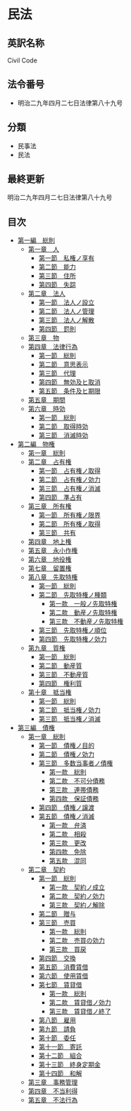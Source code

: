 # 民法

## 英訳名称

Civil Code

## 法令番号

- 明治二九年四月二七日法律第八十九号

## 分類

- 民事法
- 民法

## 最終更新

明治二九年四月二七日法律第八十九号

## 目次

- [第一編　総則]()
  - [第一章　人]()
    - [第一節　私権ノ享有]()
    - [第二節　能力]()
    - [第三節　住所]()
    - [第四節　失踪]()
  - [第二章　法人]()
    - [第一節　法人ノ設立]()
    - [第二節　法人ノ管理]()
    - [第三節　法人ノ解散]()
    - [第四節　罰則]()
  - [第三章　物]()
  - [第四章　法律行為]()
    - [第一節　総則]()
    - [第二節　意思表示]()
    - [第三節　代理]()
    - [第四節　無効及ヒ取消]()
    - [第五節　条件及ヒ期限]()
  - [第五章　期間]()
  - [第六章　時効]()
    - [第一節　総則]()
    - [第二節　取得時効]()
    - [第三節　消滅時効]()
- [第二編　物権]()
  - [第一章　総則]()
  - [第二章　占有権]()
    - [第一節　占有権ノ取得]()
    - [第二節　占有権ノ効力]()
    - [第三節　占有権ノ消滅]()
    - [第四節　準占有]()
  - [第三章　所有権]()
    - [第一節　所有権ノ限界]()
    - [第二節　所有権ノ取得]()
    - [第三節　共有]()
  - [第四章　地上権]()
  - [第五章　永小作権]()
  - [第六章　地役権]()
  - [第七章　留置権]()
  - [第八章　先取特権]()
    - [第一節　総則]()
    - [第二節　先取特権ノ種類]()
      - [第一款　一般ノ先取特権]()
      - [第二款　動産ノ先取特権]()
      - [第三款　不動産ノ先取特権]()
    - [第三節　先取特権ノ順位]()
    - [第四節　先取特権ノ効力]()
  - [第九章　質権]()
    - [第一節　総則]()
    - [第二節　動産質]()
    - [第三節　不動産質]()
    - [第四節　権利質]()
  - [第十章　抵当権]()
    - [第一節　総則]()
    - [第二節　抵当権ノ効力]()
    - [第三節　抵当権ノ消滅]()
- [第三編　債権]()
  - [第一章　総則]()
    - [第一節　債権ノ目的]()
    - [第二節　債権ノ効力]()
    - [第三節　多数当事者ノ債権]()
      - [第一款　総則]()
      - [第二款　不可分債務]()
      - [第三款　連帯債務]()
      - [第四款　保証債務]()
    - [第四節　債権ノ譲渡]()
    - [第五節　債権ノ消滅]()
      - [第一款　弁済]()
      - [第二款　相殺]()
      - [第三款　更改]()
      - [第四款　免除]()
      - [第五款　混同]()
  - [第二章　契約]()
    - [第一節　総則]()
      - [第一款　契約ノ成立]()
      - [第二款　契約ノ効力]()
      - [第三款　契約ノ解除]()
    - [第二節　贈与]()
    - [第三節　売買]()
      - [第一款　総則]()
      - [第二款　売買の効力]()
      - [第三款　買戻]()
    - [第四節　交換]()
    - [第五節　消費賃借]()
    - [第六節　使用賃借]()
    - [第七節　賃貸借]()
      - [第一款　総則]()
      - [第二款　賃貸借ノ効力]()
      - [第三款　賃貸借ノ終了]()
    - [第八節　雇用]()
    - [第九節　請負]()
    - [第十節　委任]()
    - [第十一節　寄託]()
    - [第十二節　組合]()
    - [第十三節　終身定期金]()
    - [第十四節　和解]()
  - [第三章　事務管理]()
  - [第四章　不当利得]()
  - [第五章　不法行為]()

